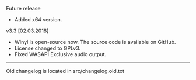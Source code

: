 Future release

- Added x64 version.

v3.3 [02.03.2018]

- Winyl is open-source now. The source code is available on GitHub.
- License changed to GPLv3.
- Fixed WASAPI Exclusive audio output.

---
Old changelog is located in src/changelog.old.txt
